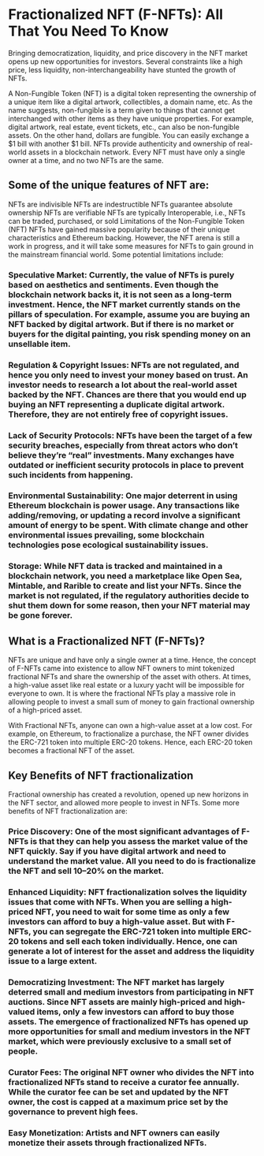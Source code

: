 # Fractionalized NFT (F-NFTs): All That You Need To Know

Bringing democratization, liquidity, and price discovery in the NFT market opens up new opportunities for investors. Several constraints like a high price, less liquidity, non-interchangeability have stunted the growth of NFTs.

A Non-Fungible Token (NFT) is a digital token representing the ownership of a unique item like a digital artwork, collectibles, a domain name, etc. As the name suggests, non-fungible is a term given to things that cannot get interchanged with other items as they have unique properties. For example, digital artwork, real estate, event tickets, etc., can also be non-fungible assets. On the other hand, dollars are fungible. You can easily exchange a $1 bill with another $1 bill. NFTs provide authenticity and ownership of real-world assets in a blockchain network. Every NFT must have only a single owner at a time, and no two NFTs are the same.

## Some of the unique features of NFT are:

NFTs are indivisible
NFTs are indestructible
NFTs guarantee absolute ownership
NFTs are verifiable
NFTs are typically Interoperable, i.e., NFTs can be traded, purchased, or sold
Limitations of the Non-Fungible Token (NFT)
NFTs have gained massive popularity because of their unique characteristics and Ethereum backing.
However, the NFT arena is still a work in progress, and it will take some measures for NFTs to gain ground in the mainstream financial world. Some potential limitations include:

### Speculative Market: Currently, the value of NFTs is purely based on aesthetics and sentiments. Even though the blockchain network backs it, it is not seen as a long-term investment. Hence, the NFT market currently stands on the pillars of speculation. For example, assume you are buying an NFT backed by digital artwork. But if there is no market or buyers for the digital painting, you risk spending money on an unsellable item.
### Regulation & Copyright Issues: NFTs are not regulated, and hence you only need to invest your money based on trust. An investor needs to research a lot about the real-world asset backed by the NFT. Chances are there that you would end up buying an NFT representing a duplicate digital artwork. Therefore, they are not entirely free of copyright issues.
### Lack of Security Protocols: NFTs have been the target of a few security breaches, especially from threat actors who don’t believe they’re “real” investments. Many exchanges have outdated or inefficient security protocols in place to prevent such incidents from happening.
### Environmental Sustainability: One major deterrent in using Ethereum blockchain is power usage. Any transactions like adding/removing, or updating a record involve a significant amount of energy to be spent. With climate change and other environmental issues prevailing, some blockchain technologies pose ecological sustainability issues.
### Storage: While NFT data is tracked and maintained in a blockchain network, you need a marketplace like Open Sea, Mintable, and Rarible to create and list your NFTs. Since the market is not regulated, if the regulatory authorities decide to shut them down for some reason, then your NFT material may be gone forever.

## What is a Fractionalized NFT (F-NFTs)?
NFTs are unique and have only a single owner at a time. Hence, the concept of F-NFTs came into existence to allow NFT owners to mint tokenized fractional NFTs and share the ownership of the asset with others. At times, a high-value asset like real estate or a luxury yacht will be impossible for everyone to own. It is where the fractional NFTs play a massive role in allowing people to invest a small sum of money to gain fractional ownership of a high-priced asset.

With Fractional NFTs, anyone can own a high-value asset at a low cost. For example, on Ethereum, to fractionalize a purchase, the NFT owner divides the ERC-721 token into multiple ERC-20 tokens. Hence, each ERC-20 token becomes a fractional NFT of the asset.

## Key Benefits of NFT fractionalization
Fractional ownership has created a revolution, opened up new horizons in the NFT sector, and allowed more people to invest in NFTs. Some more benefits of NFT fractionalization are:

### Price Discovery: One of the most significant advantages of F-NFTs is that they can help you assess the market value of the NFT quickly. Say if you have digital artwork and need to understand the market value. All you need to do is fractionalize the NFT and sell 10–20% on the market.
### Enhanced Liquidity: NFT fractionalization solves the liquidity issues that come with NFTs. When you are selling a high-priced NFT, you need to wait for some time as only a few investors can afford to buy a high-value asset. But with F-NFTs, you can segregate the ERC-721 token into multiple ERC-20 tokens and sell each token individually. Hence, one can generate a lot of interest for the asset and address the liquidity issue to a large extent.
### Democratizing Investment: The NFT market has largely deterred small and medium investors from participating in NFT auctions. Since NFT assets are mainly high-priced and high-valued items, only a few investors can afford to buy those assets. The emergence of fractionalized NFTs has opened up more opportunities for small and medium investors in the NFT market, which were previously exclusive to a small set of people.
### Curator Fees: The original NFT owner who divides the NFT into fractionalized NFTs stand to receive a curator fee annually. While the curator fee can be set and updated by the NFT owner, the cost is capped at a maximum price set by the governance to prevent high fees.
### Easy Monetization: Artists and NFT owners can easily monetize their assets through fractionalized NFTs.